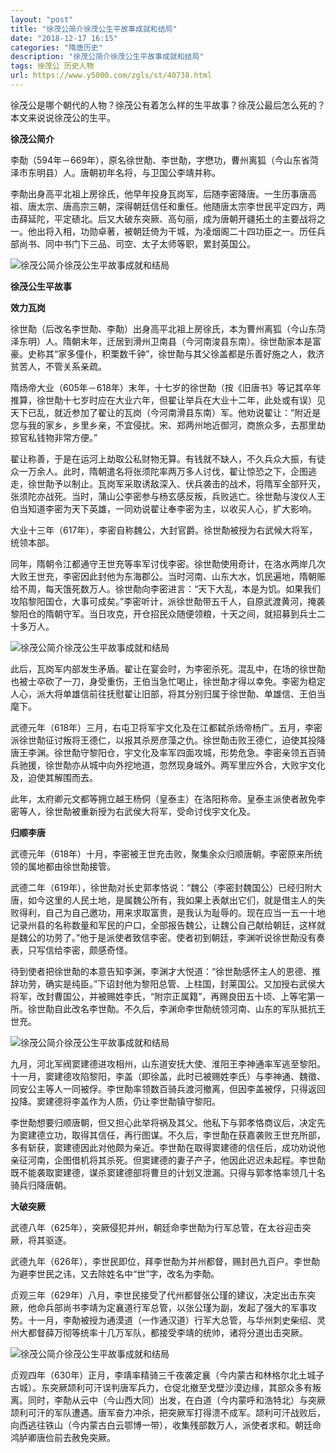 ```yaml
---
layout: "post"
title: "徐茂公简介徐茂公生平故事成就和结局"
date: "2018-12-17 16:15"
categories: "隋唐历史"
description: "徐茂公简介徐茂公生平故事成就和结局"
tags: 徐茂公 历史人物
url: https://www.y5000.com/zgls/st/40738.html
---
```






徐茂公是哪个朝代的人物？徐茂公有着怎么样的生平故事？徐茂公最后怎么死的？本文来说说徐茂公的生平。

 **徐茂公简介**

李勣（594年－669年），原名徐世勣、李世勣，字懋功，曹州离狐（今山东省菏泽市东明县）人。唐朝初年名将，与卫国公李靖并称。

李勣出身高平北祖上房徐氏，他早年投身瓦岗军，后随李密降唐。一生历事唐高祖、唐太宗、唐高宗三朝，深得朝廷信任和重任。他随唐太宗李世民平定四方，两击薛延陀，平定碛北。后又大破东突厥、高句丽，成为唐朝开疆拓土的主要战将之一。他出将入相，功勋卓著，被朝廷倚为干城，为凌烟阁二十四功臣之一。历任兵部尚书、同中书门下三品、司空、太子太师等职，累封英国公。

![徐茂公简介徐茂公生平故事成就和结局](https://img.y5000.com/uploads/allimg/190211/359fb06f1d74ef4b1bb9c79044d5439c.jpg)

 **徐茂公生平故事**

 **效力瓦岗**

徐世勣（后改名李世勣、李勣）出身高平北祖上房徐氏，本为曹州离狐（今山东菏泽东明）人。隋朝末年，迁居到滑州卫南县（今河南浚县东南）。徐世勣家本是富豪。史称其“家多僮仆，积栗数千钟”，徐世勣与其父徐盖都是乐善好施之人，救济贫苦人，不管关系亲疏。

隋炀帝大业（605年－618年）末年，十七岁的徐世勣（按《旧唐书》等记其卒年推算，徐世勣十七岁时应在大业六年，但翟让举兵在大业十二年，此处或有误）见天下已乱，就近参加了翟让的瓦岗（今河南滑县东南）军。他劝说翟让：“附近是您与我的家乡，乡里乡亲，不宜侵扰。宋、郑两州地近御河，商旅众多，去那里劫掠官私钱物非常方便。”

翟让称善，于是在运河上劫取公私财物无算。有钱就不缺人，不久兵众大振，有徒众一万余人。此时，隋朝遣名将张须陀率两万多人讨伐，翟让惊恐之下，企图逃走，徐世勣予以制止。瓦岗军采取诱敌深入、伏兵袭击的战术，将隋军全部歼灭，张须陀亦战死。当时，蒲山公李密参与杨玄感反叛，兵败逃亡。徐世勣与浚仪人王伯当知道李密为天下英雄，一同劝说翟让奉李密为主，以收买人心，扩大影响。

大业十三年（617年），李密自称魏公，大封官爵。徐世勣被授为右武候大将军，统领本部。

同年，隋朝令江都通守王世充等率军讨伐李密。徐世勣使用奇计，在洛水两岸几次大败王世充，李密因此封他为东海郡公。当时河南、山东大水，饥民遍地，隋朝赈给不周，每天饿死数万人。徐世勣向李密进言：“天下大乱，本是为饥。如果我们攻陷黎阳国仓，大事可成矣。”李密听计，派徐世勣带五千人，自原武渡黄河，掩袭黎阳仓的隋朝守军。当日攻克，开仓招民众随便领粮，十天之间，就招募到兵士二十多万人。

![徐茂公简介徐茂公生平故事成就和结局](https://img.y5000.com/uploads/allimg/190211/c1658e409b88b6db274a67a906360564.jpg)

此后，瓦岗军内部发生矛盾。翟让在宴会时，为李密杀死。混乱中，在场的徐世勣也被士卒砍了一刀，身受重伤，王伯当急忙喝止，徐世勣才得以幸免。李密为稳定人心，派大将单雄信前往抚慰翟让旧部，将其分别归属于徐世勣、单雄信、王伯当麾下。

武德元年（618年）三月，右屯卫将军宇文化及在江都弑杀炀帝杨广。五月，李密派徐世勣征讨叛将王德仁，以报其杀房彦藻之仇。徐世勣击败王德仁，迫使其投降唐王李渊。徐世勣守黎阳仓，宇文化及率军四面攻城，形势危急。李密亲领五百骑兵驰援，徐世勣亦从城中向外挖地道，忽然现身城外。两军里应外合，大败宇文化及，迫使其解围而去。

此年，太府卿元文都等拥立越王杨侗（皇泰主）在洛阳称帝。皇泰主派使者赦免李密等人，徐世勣被重新授为右武侯大将军，受命讨伐宇文化及。

 **归顺李唐**

武德元年（618年）十月，李密被王世充击败，聚集余众归顺唐朝。李密原来所统领的属地都由徐世勣接管。

武德二年（619年），徐世勣对长史郭孝恪说：“魏公（李密封魏国公）已经归附大唐，如今这里的人民土地，是属魏公所有，我如果上表献出它们，就是借主人的失败得利，自己为自己邀功，用来求取富贵，是我认为耻辱的。现在应当一五一十地记录州县的名称数量和军民的户口，全部报告魏公，让魏公自己献给朝廷，这样就是魏公的功劳了。”他于是派使者致信李密。使者初到朝廷，李渊听说徐世勣没有奏表，只写信给李密，颇感奇怪。

待到使者把徐世勣的本意告知李渊，李渊才大悦道：“徐世勣感怀主人的恩德、推辞功劳，确实是纯臣。”下诏封他为黎阳总管、上柱国，封莱国公。又加授右武侯大将军，改封曹国公，并被赐姓李氏，“附宗正属籍”，再赐良田五十顷、上等宅第一所。徐世勣自此改名李世勣。不久后，李渊命李世勣统领河南、山东的军队抵抗王世充。

![徐茂公简介徐茂公生平故事成就和结局](https://img.y5000.com/uploads/allimg/190211/ea68aabdbfa278baae4b3881db7fa1fc.jpg)

九月，河北军阀窦建德进攻相州，山东道安抚大使、淮阳王李神通率军逃至黎阳。十一月，窦建德攻陷黎阳，李盖（即徐盖，此时已被赐姓李氏）与李神通、魏徵、同安公主等人一同被俘。李世勣率领数百骑兵渡河撤离，但因李盖被俘，只得返回投降。窦建德将李盖作为人质，仍让李世勣镇守黎阳。

李世勣想要归顺唐朝，但又担心此举将祸及其父。他私下与郭孝恪商议后，决定先为窦建德立功，取得其信任，再行图谋。不久后，李世勣在获嘉袭败王世充所部，多有斩获，窦建德因此对他颇为亲近。李世勣在取得窦建德的信任后，成功劝说他亲征河南，企图借机将其杀死。但窦建德的妻子产子，他因此迟迟未起程。李世勣既不能袭取窦建德，谋杀窦建德部将曹旦的计划又泄漏。只得与郭孝恪率领几十名骑兵归降唐朝。

 **大破突厥**

武德八年（625年），突厥侵犯并州，朝廷命李世勣为行军总管，在太谷迎击突厥，将其驱逐。

武德九年（626年），李世民即位，拜李世勣为并州都督，赐封邑九百户。李世勣为避李世民之讳，又去除姓名中“世”字，改名为李勣。

贞观三年（629年）八月，李世民接受了代州都督张公瑾的建议，决定出击东突厥，他命兵部尚书李靖为定襄道行军总管，以张公瑾为副，发起了强大的军事攻势。十一月，李勣被授为通漠道（一作通汉道）行军大总管，与华州刺史柴绍、灵州大都督薛万彻等统率十几万军队，都接受李靖的统帅，诸将分道出击突厥。

![徐茂公简介徐茂公生平故事成就和结局](https://img.y5000.com/uploads/allimg/190211/1e59138e9e524650e13055eca3ccd9b3.jpg)

贞观四年（630年）正月，李靖率精骑三千夜袭定襄（今内蒙古和林格尔北土城子古城）。东突厥颉利可汗误判唐军兵力，仓促北撤至戈壁沙漠边缘，其部众多有叛离。同时，李勣从云中（今山西大同）出发，在白道（今内蒙呼和浩特北）与突厥颉利可汗的军队遭遇。唐军奋力冲杀，把突厥军打得溃不成军。颉利可汗战败后，向西逃往铁山（今内蒙古白云鄂博一带），收集残部数万人，派使者求和。朝廷命鸿胪卿唐俭前去赦免突厥。
